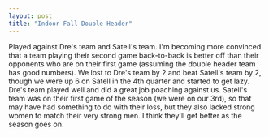 ```yaml
---
layout: post
title: "Indoor Fall Double Header"
---
```


Played against Dre's team and Satell's team. I'm becoming more convinced that a team playing their second game back-to-back is better off than their opponents who are on their first game (assuming the double header team has good numbers). We lost to Dre's team by 2 and beat Satell's team by 2, though we were up 6 on Satell in the 4th quarter and started to get lazy. Dre's team played well and did a great job poaching against us. Satell's team was on their first game of the season (we were on our 3rd), so that may have had something to do with their loss, but they also lacked strong women to match their very strong men. I think they'll get better as the season goes on.
